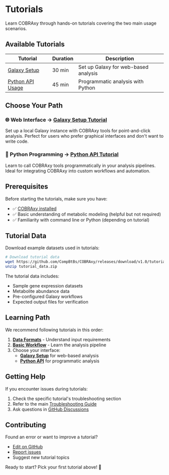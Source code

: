 # Tutorials

Learn COBRAxy through hands-on tutorials covering the two main usage scenarios.

## Available Tutorials

| Tutorial | Duration | Description |
|----------|----------|-------------|
| [Galaxy Setup](galaxy-setup.md) | 30 min | Set up Galaxy for web-based analysis |
| [Python API Usage](python-api.md) | 45 min | Programmatic analysis with Python |

## Choose Your Path

### 🌐 Web Interface → [Galaxy Setup Tutorial](galaxy-setup.md)

Set up a local Galaxy instance with COBRAxy tools for point-and-click analysis. Perfect for users who prefer graphical interfaces and don't want to write code.

### 🐍 Python Programming → [Python API Tutorial](python-api.md)

Learn to call COBRAxy tools programmatically in your analysis pipelines. Ideal for integrating COBRAxy into custom workflows and automation.

## Prerequisites

Before starting the tutorials, make sure you have:

- ✅ [COBRAxy installed](../installation.md)
- ✅ Basic understanding of metabolic modeling (helpful but not required)
- ✅ Familiarity with command line or Python (depending on tutorial)

## Tutorial Data

Download example datasets used in tutorials:

```bash
# Download tutorial data
wget https://github.com/CompBtBs/COBRAxy/releases/download/v1.0/tutorial_data.zip
unzip tutorial_data.zip
```

The tutorial data includes:
- Sample gene expression datasets
- Metabolite abundance data  
- Pre-configured Galaxy workflows
- Expected output files for verification

## Learning Path

We recommend following tutorials in this order:

1. **[Data Formats](data-formats.md)** - Understand input requirements
2. **[Basic Workflow](workflow.md)** - Learn the analysis pipeline
3. Choose your interface:
   - **[Galaxy Setup](galaxy-setup.md)** for web-based analysis
   - **[Python API](python-api.md)** for programmatic analysis

## Getting Help

If you encounter issues during tutorials:

1. Check the specific tutorial's troubleshooting section
2. Refer to the main [Troubleshooting Guide](../troubleshooting.md)
3. Ask questions in [GitHub Discussions](https://github.com/CompBtBs/COBRAxy/discussions)

## Contributing

Found an error or want to improve a tutorial? 

- [Edit on GitHub](https://github.com/CompBtBs/COBRAxy/tree/main/docs/tutorials)
- [Report issues](https://github.com/CompBtBs/COBRAxy/issues)
- Suggest new tutorial topics

Ready to start? Pick your first tutorial above! 🚀